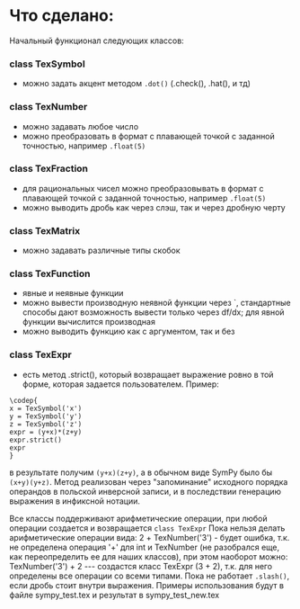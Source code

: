 # Что сделано:
Начальный функционал следующих классов:
### class TexSymbol
+ можно задать акцент методом ```.dot()``` (.check(), .hat(), и тд)
### class TexNumber
+ можно задавать любое число
+ можно преобразовать в формат с плавающей точкой с заданной точностью, например ```.float(5)```
### class TexFraction
+ для рациональных чисел можно преобразовывать в формат с плавающей точкой с заданной точностью, например ```.float(5)```
+ можно выводить дробь как через слэш, так и через дробную черту
### class TexMatrix
+ можно задавать различные типы скобок
### class TexFunction
+ явные и неявные функции
+ можно вывести производную неявной функции через `, стандартные способы дают возможность вывести только через df/dx; 
для явной функции вычислится производная
+ можно выводить функцию как с аргументом, так и без
### class TexExpr
+ есть метод .strict(), который возвращает выражение ровно в той форме, которая задается пользователем.
Пример:
```
\codep{
x = TexSymbol('x')
y = TexSymbol('y')
z = TexSymbol('z')
expr = (y+x)*(z+y)
expr.strict()
expr
}
```
в результате получим ```(y+x)(z+y)```, а в обычном виде SymPy было бы ```(x+y)(y+z)```. Метод реализован через "запоминание" исходного порядка операндов в польской инверсной записи, и в последствии генерацию выражения в инфиксной нотации.

Все классы поддерживают арифметические операции, при любой операции создается и возвращается ```class TexExpr```
Пока нельзя делать арифметические операции вида: 2 + TexNumber('3') - будет ошибка, т.к. не определена операция '+' для int и TexNumber (не разобрался еще, как переопределить ее для наших классов), при этом наоборот можно: TexNumber('3') + 2 --- создастся класс TexExpr (3 + 2), т.к. для него определены все операции со всеми типами.
Пока не работает ```.slash()```, если дробь стоит внутри выражения.
Примеры использования будут в файле sympy_test.tex и результат в sympy_test_new.tex
